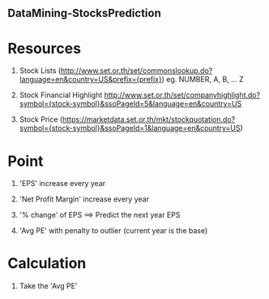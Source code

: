 ## DataMining-StocksPrediction

# Resources

1) Stock Lists (http://www.set.or.th/set/commonslookup.do?language=en&country=US&prefix={prefix}) eg. NUMBER, A, B, ... Z

2) Stock Financial Highlight http://www.set.or.th/set/companyhighlight.do?symbol={stock-symbol}&ssoPageId=5&language=en&country=US

3) Stock Price (https://marketdata.set.or.th/mkt/stockquotation.do?symbol={stock-symbol}&ssoPageId=1&language=en&country=US)

# Point

1) 'EPS' increase every year

2) 'Net Profit Margin' increase every year

3) '% change' of EPS ==> Predict the next year EPS

4) 'Avg PE' with penalty to outlier (current year is the base)

# Calculation

1) Take the 'Avg PE'
